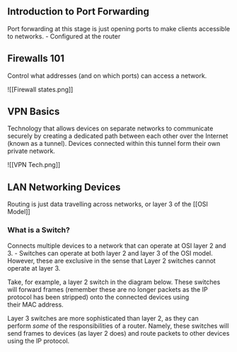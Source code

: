 ## Introduction to Port Forwarding

Port forwarding at this stage is just opening ports to make clients accessible to networks.
	- Configured at the router

## Firewalls 101

Control what addresses (and on which ports) can access a network.

![[Firewall states.png]]

## VPN Basics

Technology that allows devices on separate networks to communicate securely by creating a dedicated path between each other over the Internet (known as a tunnel). Devices connected within this tunnel form their own private network.

![[VPN Tech.png]]

## LAN Networking Devices

Routing is just data travelling across networks, or layer 3 of the [[OSI Model]]

### What is a Switch?

Connects multiple devices to a network that can operate at OSI layer 2 and 3.
	- Switches can operate at both layer 2 and layer 3 of the OSI model. However, these are exclusive in the sense that Layer 2 switches cannot operate at layer 3.

Take, for example, a layer 2 switch in the diagram below. These switches will forward frames (remember these are no longer packets as the IP protocol has been stripped) onto the connected devices using their MAC address.

Layer 3 switches are more sophisticated than layer 2, as they can perform _some_ of the responsibilities of a router. Namely, these switches will send frames to devices (as layer 2 does) and route packets to other devices using the IP protocol.


